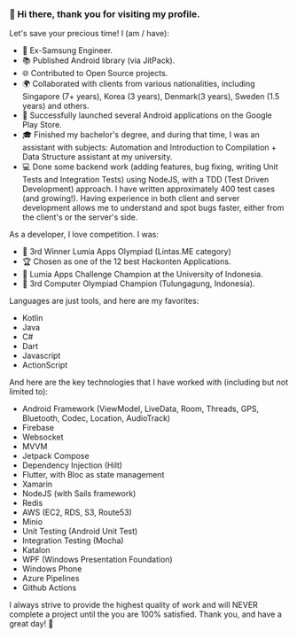 ### 👋 Hi there, thank you for visiting my profile. 

Let's save your precious time! I (am / have):

* 💼 Ex-Samsung Engineer.
* 📚 Published Android library (via JitPack).
* 🌐 Contributed to Open Source projects.
* 🌍 Collaborated with clients from various nationalities, including Singapore (7+ years), Korea (3 years), Denmark(3 years), Sweden (1.5 years) and others. 
* 🚀 Successfully launched several Android applications on the Google Play Store.
* 🎓 Finished my bachelor's degree, and during that time, I was an assistant with subjects: Automation and Introduction to Compilation + Data Structure assistant at my university.
*  💻 Done some backend work (adding features, bug fixing, writing Unit Tests and Integration Tests) using NodeJS, with a TDD (Test Driven Development) approach. I have written approximately 400 test cases (and growing!). Having experience in both client and server development allows me to understand and spot bugs faster, either from the client's or the server's side.

As a developer, I love competition. I was:
* 🥉 3rd Winner Lumia Apps Olympiad (Lintas.ME category)
* 🏆 Chosen as one of the 12 best Hackonten Applications.
* 🏅 Lumia Apps Challenge Champion at the University of Indonesia.
* 🥉 3rd Computer Olympiad Champion (Tulungagung, Indonesia).

Languages are just tools, and here are my favorites:
* Kotlin
* Java
* C#
* Dart
* Javascript
* ActionScript

And here are the key technologies that I have worked with (including but not limited to):
* Android Framework (ViewModel, LiveData, Room, Threads, GPS, Bluetooth, Codec, Location, AudioTrack)
* Firebase
* Websocket
* MVVM
* Jetpack Compose
* Dependency Injection (Hilt)
* Flutter, with Bloc as state management
* Xamarin
* NodeJS (with Sails framework)
* Redis
* AWS (EC2, RDS, S3, Route53)
* Minio
* Unit Testing (Android Unit Test)
* Integration Testing (Mocha)
* Katalon
* WPF (Windows Presentation Foundation) 
* Windows Phone
* Azure Pipelines
* Github Actions

I always strive to provide the highest quality of work and will NEVER complete a project until the you are 100% satisfied. Thank you, and have a great day! 🌟
